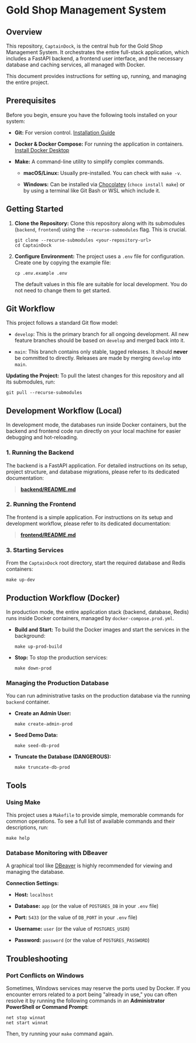 
# Gold Shop Management System

## Overview

This repository, `CaptainDock`, is the central hub for the Gold Shop Management System. It orchestrates the entire full-stack application, which includes a FastAPI backend, a frontend user interface, and the necessary database and caching services, all managed with Docker.

This document provides instructions for setting up, running, and managing the entire project.

## Prerequisites

Before you begin, ensure you have the following tools installed on your system:

-   **Git:** For version control. [Installation Guide](https://git-scm.com/book/en/v2/Getting-Started-Installing-Git "null")
    
-   **Docker & Docker Compose:** For running the application in containers. [Install Docker Desktop](https://www.docker.com/products/docker-desktop/ "null")
    
-   **Make:** A command-line utility to simplify complex commands.
    
    -   **macOS/Linux:** Usually pre-installed. You can check with `make -v`.
        
    -   **Windows:** Can be installed via [Chocolatey](https://community.chocolatey.org/packages/make "null") (`choco install make`) or by using a terminal like Git Bash or WSL which include it.
        

## Getting Started

1.  **Clone the Repository:** Clone this repository along with its submodules (`backend`, `frontend`) using the `--recurse-submodules` flag. This is crucial.
    
    ```
    git clone --recurse-submodules <your-repository-url>
    cd CaptainDock
    
    ```
    
2.  **Configure Environment:** The project uses a `.env` file for configuration. Create one by copying the example file:
    
    ```
    cp .env.example .env
    
    ```
    
    The default values in this file are suitable for local development. You do not need to change them to get started.
    

## Git Workflow

This project follows a standard Git flow model:

-   `develop`: This is the primary branch for all ongoing development. All new feature branches should be based on `develop` and merged back into it.
    
-   `main`: This branch contains only stable, tagged releases. It should **never** be committed to directly. Releases are made by merging `develop` into `main`.
    

**Updating the Project:** To pull the latest changes for this repository and all its submodules, run:

```
git pull --recurse-submodules

```

## Development Workflow (Local)

In development mode, the databases run inside Docker containers, but the backend and frontend code run directly on your local machine for easier debugging and hot-reloading.

### 1. Running the Backend

The backend is a FastAPI application. For detailed instructions on its setup, project structure, and database migrations, please refer to its dedicated documentation:

> [**backend/README.md**](https://www.google.com/search?q=./backend/README.md "null")

### 2. Running the Frontend

The frontend is a simple application. For instructions on its setup and development workflow, please refer to its dedicated documentation:

> [**frontend/README.md**](https://www.google.com/search?q=./frontend/README.md "null")

### 3. Starting Services

From the `CaptainDock` root directory, start the required database and Redis containers:

```
make up-dev

```

## Production Workflow (Docker)

In production mode, the entire application stack (backend, database, Redis) runs inside Docker containers, managed by `docker-compose.prod.yml`.

-   **Build and Start:** To build the Docker images and start the services in the background:
    
    ```
    make up-prod-build
    
    ```
    
-   **Stop:** To stop the production services:
    
    ```
    make down-prod
    
    ```
    

### Managing the Production Database

You can run administrative tasks on the production database via the running `backend` container.

-   **Create an Admin User:**
    
    ```
    make create-admin-prod
    
    ```
    
-   **Seed Demo Data:**
    
    ```
    make seed-db-prod
    
    ```
    
-   **Truncate the Database (DANGEROUS):**
    
    ```
    make truncate-db-prod
    
    ```
    

## Tools

### Using Make

This project uses a `Makefile` to provide simple, memorable commands for common operations. To see a full list of available commands and their descriptions, run:

```
make help

```

### Database Monitoring with DBeaver

A graphical tool like [DBeaver](https://dbeaver.io/ "null") is highly recommended for viewing and managing the database.

**Connection Settings:**

-   **Host:**  `localhost`
    
-   **Database:**  `app` (or the value of `POSTGRES_DB` in your `.env` file)
    
-   **Port:**  `5433` (or the value of `DB_PORT` in your `.env` file)
    
-   **Username:**  `user` (or the value of `POSTGRES_USER`)
    
-   **Password:**  `password` (or the value of `POSTGRES_PASSWORD`)
    

## Troubleshooting

### Port Conflicts on Windows

Sometimes, Windows services may reserve the ports used by Docker. If you encounter errors related to a port being "already in use," you can often resolve it by running the following commands in an **Administrator PowerShell or Command Prompt**:

```
net stop winnat
net start winnat

```

Then, try running your `make` command again.